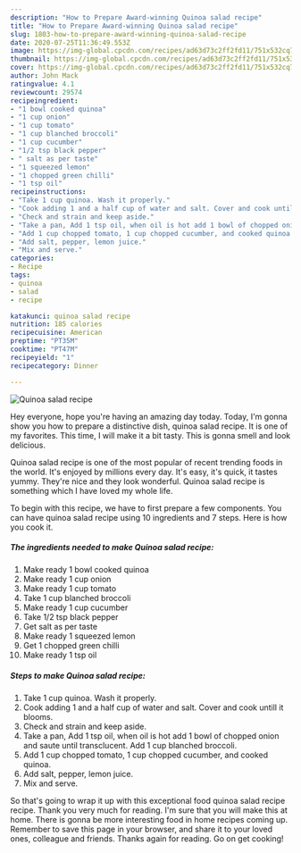 ```yaml
---
description: "How to Prepare Award-winning Quinoa salad recipe"
title: "How to Prepare Award-winning Quinoa salad recipe"
slug: 1803-how-to-prepare-award-winning-quinoa-salad-recipe
date: 2020-07-25T11:36:49.553Z
image: https://img-global.cpcdn.com/recipes/ad63d73c2ff2fd11/751x532cq70/quinoa-salad-recipe-recipe-main-photo.jpg
thumbnail: https://img-global.cpcdn.com/recipes/ad63d73c2ff2fd11/751x532cq70/quinoa-salad-recipe-recipe-main-photo.jpg
cover: https://img-global.cpcdn.com/recipes/ad63d73c2ff2fd11/751x532cq70/quinoa-salad-recipe-recipe-main-photo.jpg
author: John Mack
ratingvalue: 4.1
reviewcount: 29574
recipeingredient:
- "1 bowl cooked quinoa"
- "1 cup onion"
- "1 cup tomato"
- "1 cup blanched broccoli"
- "1 cup cucumber"
- "1/2 tsp black pepper"
- " salt as per taste"
- "1 squeezed lemon"
- "1 chopped green chilli"
- "1 tsp oil"
recipeinstructions:
- "Take 1 cup quinoa. Wash it properly."
- "Cook adding 1 and a half cup of water and salt. Cover and cook untill it blooms."
- "Check and strain and keep aside."
- "Take a pan, Add 1 tsp oil, when oil is hot add 1 bowl of chopped onion and saute until transclucent. Add 1 cup blanched broccoli."
- "Add 1 cup chopped tomato, 1 cup chopped cucumber, and cooked quinoa."
- "Add salt, pepper, lemon juice."
- "Mix and serve."
categories:
- Recipe
tags:
- quinoa
- salad
- recipe

katakunci: quinoa salad recipe 
nutrition: 185 calories
recipecuisine: American
preptime: "PT35M"
cooktime: "PT47M"
recipeyield: "1"
recipecategory: Dinner

---
```



![Quinoa salad recipe](https://img-global.cpcdn.com/recipes/ad63d73c2ff2fd11/751x532cq70/quinoa-salad-recipe-recipe-main-photo.jpg)

Hey everyone, hope you're having an amazing day today. Today, I'm gonna show you how to prepare a distinctive dish, quinoa salad recipe. It is one of my favorites. This time, I will make it a bit tasty. This is gonna smell and look delicious.

Quinoa salad recipe is one of the most popular of recent trending foods in the world. It's enjoyed by millions every day. It's easy, it's quick, it tastes yummy. They're nice and they look wonderful. Quinoa salad recipe is something which I have loved my whole life.




To begin with this recipe, we have to first prepare a few components. You can have quinoa salad recipe using 10 ingredients and 7 steps. Here is how you cook it.

<!--inarticleads1-->

##### The ingredients needed to make Quinoa salad recipe:

1. Make ready 1 bowl cooked quinoa
1. Make ready 1 cup onion
1. Make ready 1 cup tomato
1. Take 1 cup blanched broccoli
1. Make ready 1 cup cucumber
1. Take 1/2 tsp black pepper
1. Get  salt as per taste
1. Make ready 1 squeezed lemon
1. Get 1 chopped green chilli
1. Make ready 1 tsp oil




<!--inarticleads2-->

##### Steps to make Quinoa salad recipe:

1. Take 1 cup quinoa. Wash it properly.
1. Cook adding 1 and a half cup of water and salt. Cover and cook untill it blooms.
1. Check and strain and keep aside.
1. Take a pan, Add 1 tsp oil, when oil is hot add 1 bowl of chopped onion and saute until transclucent. Add 1 cup blanched broccoli.
1. Add 1 cup chopped tomato, 1 cup chopped cucumber, and cooked quinoa.
1. Add salt, pepper, lemon juice.
1. Mix and serve.




So that's going to wrap it up with this exceptional food quinoa salad recipe recipe. Thank you very much for reading. I'm sure that you will make this at home. There is gonna be more interesting food in home recipes coming up. Remember to save this page in your browser, and share it to your loved ones, colleague and friends. Thanks again for reading. Go on get cooking!

